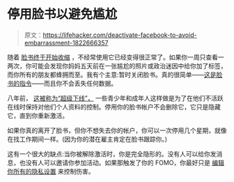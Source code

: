 # 停用脸书以避免尴尬

> 原文：<https://lifehacker.com/deactivate-facebook-to-avoid-embarrassment-1822666357>

随着 [脸书终于开始收缩](https://gizmodo.com/actually-mark-zuckerberg-is-glad-you-re-using-facebook-1822607598) ，不经常使用它已经变得很正常了。如果你一周只查看一两次，你可能会发现你妈妈五天前在一张尴尬的照片或政治迷因中给你加了标签，而你所有的朋友都蜂拥而至。我有个主意:暂时关闭脸书。真的很简单——[这是脸书的指令](https://www.facebook.com/help/214376678584711?helpref=faq_content)——而且你不会丢失任何数据。



八年前， [这被称为“超级下线”，](http://www.zephoria.org/thoughts/archives/2010/11/08/risk-reduction-strategies-on-facebook.html) 一些青少年和成年人这样做是为了在他们不活跃在线时保持对他们个人资料的控制。停用你的脸书帐户不会删除它，它只是隐藏它，直到你重新激活。

如果你真的离开了脸书，但你不想失去你的帐户，你可以一次停用几个星期，就像在找工作期间一样。(因为你的潜在雇主肯定在脸书跟踪你。)

这有一个很大的缺点:当你被解除激活时，你是完全隐形的。没有人可以给你发消息，也没有人可以邀请你参加活动。如果那触发了你的 FOMO，你最好只是 [编辑你所有的隐私设置](https://lifehacker.com/the-always-up-to-date-guide-to-managing-your-facebook-p-5813990) 来控制伤害。